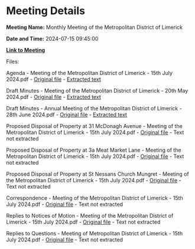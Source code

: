 # Meeting Details

**Meeting Name:** Monthly Meeting of the Metropolitan District of Limerick

**Date and Time:** 2024-07-15 09:45:00

**[Link to Meeting](https://www.limerick.ie/council/whats-on/monthly-meeting-of-the-metropolitan-district-of-limerick-14)**

Files: 

Agenda - Meeting of the Metropolitan District of Limerick - 15th July 2024.pdf - [Original file](https://www.limerick.ie/sites/default/files/media/documents/2024-07/00-agenda-meeting-of-the-metropolitan-district-of-limerick-15th-july-2024.pdf) - [Extracted text](./Agenda%20-%20Meeting%20of%20the%20Metropolitan%20District%20of%20Limerick%20-%2015th%20July%202024.md)

Draft Minutes - Meeting of the Metropolitan District of Limerick - 20th May 2024.pdf - [Original file](https://www.limerick.ie/sites/default/files/media/documents/2024-07/01a-draft-minutes-monthly-meeting-20th-may-2024.pdf) - [Extracted text](./Draft%20Minutes%20-%C2%A0Meeting%20of%20the%20Metropolitan%20District%20of%20Limerick%20-%2020th%20May%202024.md)

Draft Minutes - Annual Meeting of the Metropolitan District of Limerick - 28th June 2024.pdf - [Original file](https://www.limerick.ie/sites/default/files/media/documents/2024-07/01b-draft-minutes-annual-meeting-28th-june-2024.pdf) - [Extracted text](./Draft%20Minutes%20-%20Annual%20Meeting%20of%C2%A0the%20Metropolitan%20District%20of%20Limerick%20-%2028th%20June%202024.md)

Proposed Disposal of Property at 31 McDonagh Avenue - Meeting of the Metropolitan District of Limerick - 15th July 2024.pdf - [Original file](https://www.limerick.ie/sites/default/files/media/documents/2024-07/03a-disposal-31-mcdonagh-avenue.pdf) - Text not extracted

Proposed Disposal of Property at 3a Meat Market Lane - Meeting of the Metropolitan District of Limerick - 15th July 2024.pdf - [Original file](https://www.limerick.ie/sites/default/files/media/documents/2024-07/03b-disposal-3a-meat-market-lane.pdf) - Text not extracted

Proposed Disposal of Property at St Nessans Church Mungret - Meeting of the Metropolitan District of Limerick - 15th July 2024.pdf - [Original file](https://www.limerick.ie/sites/default/files/media/documents/2024-07/03c-disposal-st.-nessans-church-mungret.pdf) - Text not extracted

Correspondence - Meeting of the Metropolitan District of Limerick - 15th July 2024.pdf - [Original file](https://www.limerick.ie/sites/default/files/media/documents/2024-07/28-correspondence-meeting-of-metropolitan-district-of-limerick-15th-july-2024.pdf) - Text not extracted

Replies to Notices of Motion - Meeting of the Metropolitan District of Limerick - 15th July 2024.pdf - [Original file](https://www.limerick.ie/sites/default/files/media/documents/2024-07/replies-to-notice-of-motions-meeting-of-metropolitan-district-of-limerick-15th-july-2024.pdf) - Text not extracted

Replies to Questions - Meeting of Metropolitan District of Limerick - 15th July 2024.pdf - [Original file](https://www.limerick.ie/sites/default/files/media/documents/2024-07/replies-to-questions-meeting-of-metropolitan-district-of-limerick-15th-july-2024-1.pdf) - Text not extracted

